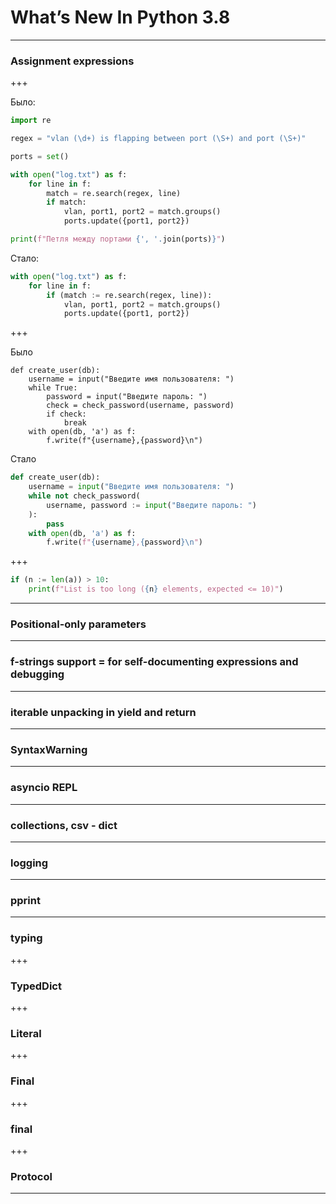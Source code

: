 # What’s New In Python 3.8

---
### Assignment expressions

+++

Было:

```python
import re

regex = "vlan (\d+) is flapping between port (\S+) and port (\S+)"

ports = set()

with open("log.txt") as f:
    for line in f:
        match = re.search(regex, line)
        if match:
            vlan, port1, port2 = match.groups()
            ports.update({port1, port2})

print(f"Петля между портами {', '.join(ports)}")
```

Стало:

```python
with open("log.txt") as f:
    for line in f:
        if (match := re.search(regex, line)):
            vlan, port1, port2 = match.groups()
            ports.update({port1, port2})
```

+++

Было

```
def create_user(db):
    username = input("Введите имя пользователя: ")
    while True:
        password = input("Введите пароль: ")
        check = check_password(username, password)
        if check:
            break
    with open(db, 'a') as f:
        f.write(f"{username},{password}\n")
```

Стало

```python
def create_user(db):
    username = input("Введите имя пользователя: ")
    while not check_password(
        username, password := input("Введите пароль: ")
    ):
        pass
    with open(db, 'a') as f:
        f.write(f"{username},{password}\n")
```

+++

```python
if (n := len(a)) > 10:
    print(f"List is too long ({n} elements, expected <= 10)")
```

---
### Positional-only parameters

---
### f-strings support = for self-documenting expressions and debugging

---
### iterable unpacking in yield and return

---
### SyntaxWarning

---
### asyncio REPL

---
### collections, csv - dict

---
### logging

---
### pprint

---

### typing

+++
### TypedDict

+++
### Literal

+++
### Final

+++
### final

+++
### Protocol

---
###

